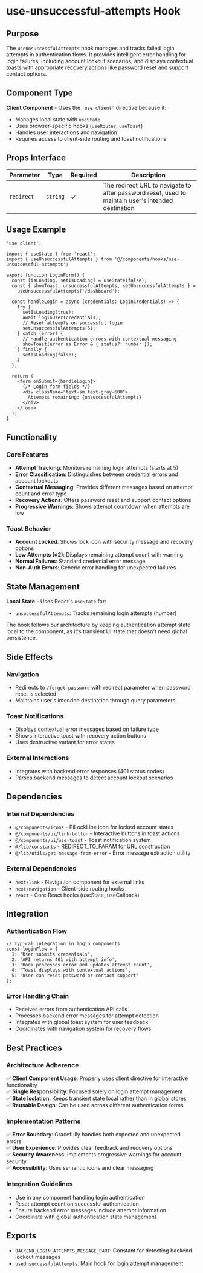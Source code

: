 # use-unsuccessful-attempts Hook

## Purpose

The `useUnsuccessfulAttempts` hook manages and tracks failed login attempts in authentication flows. It provides intelligent error handling for login failures, including account lockout scenarios, and displays contextual toasts with appropriate recovery actions like password reset and support contact options.

## Component Type

**Client Component** - Uses the `'use client'` directive because it:
- Manages local state with `useState`
- Uses browser-specific hooks (`useRouter`, `useToast`)
- Handles user interactions and navigation
- Requires access to client-side routing and toast notifications

## Props Interface

| Parameter | Type | Required | Description |
|-----------|------|----------|-------------|
| `redirect` | `string` | ✓ | The redirect URL to navigate to after password reset, used to maintain user's intended destination |

## Usage Example

```tsx
'use client';

import { useState } from 'react';
import { useUnsuccessfulAttempts } from '@/components/hooks/use-unsuccessful-attempts';

export function LoginForm() {
  const [isLoading, setIsLoading] = useState(false);
  const { showToast, unsuccessfulAttempts, setUnsuccessfulAttempts } = 
    useUnsuccessfulAttempts('/dashboard');

  const handleLogin = async (credentials: LoginCredentials) => {
    try {
      setIsLoading(true);
      await loginUser(credentials);
      // Reset attempts on successful login
      setUnsuccessfulAttempts(5);
    } catch (error) {
      // Handle authentication errors with contextual messaging
      showToast(error as Error & { status?: number });
    } finally {
      setIsLoading(false);
    }
  };

  return (
    <form onSubmit={handleLogin}>
      {/* Login form fields */}
      <div className="text-sm text-gray-600">
        Attempts remaining: {unsuccessfulAttempts}
      </div>
    </form>
  );
}
```

## Functionality

### Core Features

- **Attempt Tracking**: Monitors remaining login attempts (starts at 5)
- **Error Classification**: Distinguishes between credential errors and account lockouts
- **Contextual Messaging**: Provides different messages based on attempt count and error type
- **Recovery Actions**: Offers password reset and support contact options
- **Progressive Warnings**: Shows attempt countdown when attempts are low

### Toast Behavior

- **Account Locked**: Shows lock icon with security message and recovery options
- **Low Attempts (≤2)**: Displays remaining attempt count with warning
- **Normal Failures**: Standard credential error message
- **Non-Auth Errors**: Generic error handling for unexpected failures

## State Management

**Local State** - Uses React's `useState` for:
- `unsuccessfulAttempts`: Tracks remaining login attempts (number)

The hook follows our architecture by keeping authentication attempt state local to the component, as it's transient UI state that doesn't need global persistence.

## Side Effects

### Navigation
- Redirects to `/forgot-password` with redirect parameter when password reset is selected
- Maintains user's intended destination through query parameters

### Toast Notifications
- Displays contextual error messages based on failure type
- Shows interactive toast with recovery action buttons
- Uses destructive variant for error states

### External Interactions
- Integrates with backend error responses (401 status codes)
- Parses backend messages to detect account lockout scenarios

## Dependencies

### Internal Dependencies
- `@/components/icons` - PiLockLine icon for locked account states
- `@/components/ui/link-button` - Interactive buttons in toast actions
- `@/components/ui/use-toast` - Toast notification system
- `@/lib/constants` - REDIRECT_TO_PARAM for URL construction
- `@/lib/utils/get-message-from-error` - Error message extraction utility

### External Dependencies
- `next/link` - Navigation component for external links
- `next/navigation` - Client-side routing hooks
- `react` - Core React hooks (useState, useCallback)

## Integration

### Authentication Flow
```tsx
// Typical integration in login components
const loginFlow = {
  1: 'User submits credentials',
  2: 'API returns 401 with attempt info',
  3: 'Hook processes error and updates attempt count',
  4: 'Toast displays with contextual actions',
  5: 'User can reset password or contact support'
};
```

### Error Handling Chain
- Receives errors from authentication API calls
- Processes backend error messages for attempt detection
- Integrates with global toast system for user feedback
- Coordinates with navigation system for recovery flows

## Best Practices

### Architecture Adherence
✅ **Client Component Usage**: Properly uses client directive for interactive functionality  
✅ **Single Responsibility**: Focused solely on login attempt management  
✅ **State Isolation**: Keeps transient state local rather than in global stores  
✅ **Reusable Design**: Can be used across different authentication forms  

### Implementation Patterns
✅ **Error Boundary**: Gracefully handles both expected and unexpected errors  
✅ **User Experience**: Provides clear feedback and recovery options  
✅ **Security Awareness**: Implements progressive warnings for account security  
✅ **Accessibility**: Uses semantic icons and clear messaging  

### Integration Guidelines
- Use in any component handling login authentication
- Reset attempt count on successful authentication
- Ensure backend error messages include attempt information
- Coordinate with global authentication state management

## Exports

- `BACKEND_LOGIN_ATTEMPTS_MESSAGE_PART`: Constant for detecting backend lockout messages
- `useUnsuccessfulAttempts`: Main hook for login attempt management